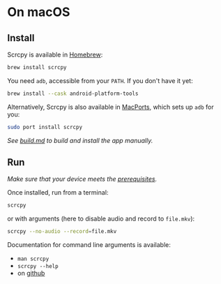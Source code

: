 # On macOS

## Install

Scrcpy is available in [Homebrew]:

```bash
brew install scrcpy
```

[Homebrew]: https://brew.sh/

You need `adb`, accessible from your `PATH`. If you don't have it yet:

```bash
brew install --cask android-platform-tools
```

Alternatively, Scrcpy is also available in [MacPorts], which sets up `adb` for you:

```bash
sudo port install scrcpy
```

[MacPorts]: https://www.macports.org/

_See [build.md](build.md) to build and install the app manually._


## Run

_Make sure that your device meets the [prerequisites](/README.md#prerequisites)._

Once installed, run from a terminal:

```bash
scrcpy
```

or with arguments (here to disable audio and record to `file.mkv`):

```bash
scrcpy --no-audio --record=file.mkv
```

Documentation for command line arguments is available:
 - `man scrcpy`
 - `scrcpy --help`
 - on [github](/README.md)
